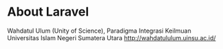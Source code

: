 # About Laravel
Wahdatul Ulum (Unity of Science), Paradigma Integrasi Keilmuan Universitas Islam Negeri Sumatera Utara http://wahdatululum.uinsu.ac.id/
